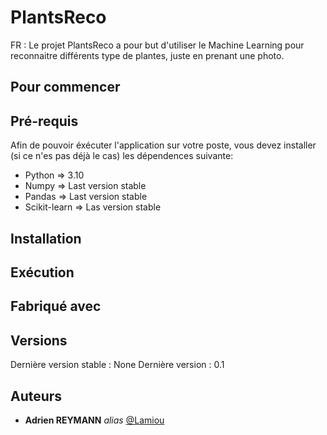 # PlantsReco


FR : Le projet PlantsReco a pour but d'utiliser le Machine Learning pour reconnaitre différents type de plantes, juste en prenant une photo.

## Pour commencer


## Pré-requis
Afin de pouvoir éxécuter l'application sur votre poste, vous devez installer (si ce n'es pas déjà le cas) les dépendences suivante: 
  * Python => 3.10
  * Numpy => Last version stable 
  * Pandas => Last version stable 
  * Scikit-learn => Las version stable 

## Installation 

## Exécution

## Fabriqué avec 

## Versions 

Dernière version stable : None 
Dernière version : 0.1 

## Auteurs 

* **Adrien REYMANN** _alias_ [@Lamiou](https://github.com/Lamiou)

